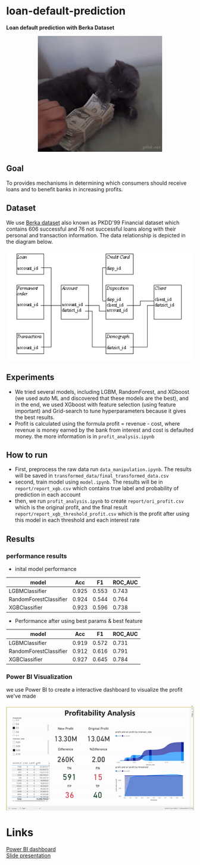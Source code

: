 # loan-default-prediction
**Loan default prediction with Berka Dataset** 
<!-- ![banker cat](img/loan_cat.gif "banker cat") -->

<p align="center">
  <img src="https://github.com/sorayutmild/loan-default-prediction/blob/main/img/loan_cat.gif?raw=true" alt="banker cat"/>
</p>

## Goal
To provides mechanisms in determining which consumers should receive loans and to benefit banks in increasing profits.

## Dataset
We use [Berka dataset](https://relational.fit.cvut.cz/dataset/Financial) also known as PKDD'99 Financial dataset which contains 606 successful and 76 not successful loans along with their personal and transaction information.
The data relationship is depicted in the diagram below.
<!-- ![ER diagram of dataset](img/Data_description.png "ER diagram of dataset") -->
<p align="center">
  <img src="https://github.com/sorayutmild/loan-default-prediction/blob/main/img/Data_description.png?raw=true" alt="ER diagram of dataset"/>
</p>

## Experiments
* We tried several models, including LGBM, RandomForest, and XGboost (we used auto ML and discovered that these models are the best), and in the end, we used XGboost with feature selection (using feature important) and Grid-search to tune hyperparameters because it gives the best results.
* Profit is calculated using the formula profit = revenue - cost, where revenue is money earned by the bank from interest and cost is defaulted money. the more information is in `profit_analysis.ipynb`

## How to run
* First, preprocess the raw data run `data_manipulation.ipynb`. The results will be saved in `transformed_data/final_transformed_data.csv`
* second, train model using `model.ipynb`. The results will be in `report/report_xgb.csv` which contains true label and probability of prediction in each account
* then, we run `profit_analysis.ipynb` to create `report/ori_profit.csv` which is the original profit, and the final result `report/report_xgb_threshold_profit.csv` which is the profit after using this model in each threshold and each interest rate


## Results
### performance results 
* inital model performance 

| model | Acc | F1 | ROC_AUC |
 ---                   | --- |--- |--- |
LGBMClassifier         | 0.925 | 0.553 | 0.743 
RandomForestClassifier | 0.924 | 0.544 | 0.764  
XGBClassifier          | 0.923 | 0.596 | 0.738  

* Performance after using best params & best feature

| model                  | Acc   | F1    | ROC_AUC |
 ---                   | --- |--- |--- |
LGBMClassifier         | 0.919 | 0.572 | 0.731  
RandomForestClassifier | 0.912 | 0.616 | 0.791  
XGBClassifier          | 0.927 | 0.645 | 0.784  

### Power BI Visualization
we use Power BI to create a interactive dashboard to visualize the profit we've made
<!-- ![Dashboard](img/dashboard.gif "Dashboard") -->
<p align="center">
  <img src="https://github.com/sorayutmild/loan-default-prediction/blob/main/img/dashboard.gif?raw=true" alt="Dashboard"/>
</p>

# Links
[Power BI dashboard](https://app.powerbi.com/view?r=eyJrIjoiZjAzNzBiODItMjFiMC00N2RhLWJlNzQtOTRhNTUzZDliNDkzIiwidCI6IjZmNDQzMmRjLTIwZDItNDQxZC1iMWRiLWFjMzM4MGJhNjMzZCIsImMiOjEwfQ%3D%3D&pageName=ReportSectionf57bff23ee235c96e001) \
[Slide presentation](https://www.canva.com/design/DAFA2LPDvU0/Ic6zbqoEjrfDSmRpghyBgw/view?utm_content=DAFA2LPDvU0&utm_campaign=designshare&utm_medium=link2&utm_source=sharebutton)